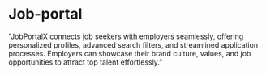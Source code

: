 # Job-portal
"JobPortalX connects job seekers with employers seamlessly, offering personalized profiles, advanced search filters, and streamlined application processes. Employers can showcase their brand culture, values, and job opportunities to attract top talent effortlessly."
